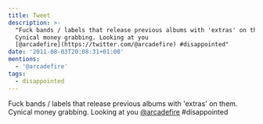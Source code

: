 ```yaml
---
title: Tweet
description: >-
  "Fuck bands / labels that release previous albums with 'extras' on them.
  Cynical money grabbing. Looking at you
  [@arcadefire](https://twitter.com/@arcadefire) #disappointed"
date: '2011-08-03T20:08:31+01:00'
mentions:
  - '@arcadefire'
tags:
  - disappointed
---
```

Fuck bands / labels that release previous albums with 'extras' on them. Cynical money grabbing. Looking at you [@arcadefire](https://twitter.com/@arcadefire) #disappointed
